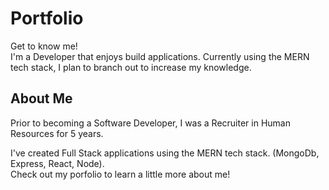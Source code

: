 # Portfolio

Get to know me!\
I'm a Developer that enjoys build applications. Currently using the MERN tech stack, I plan to branch out to increase my knowledge.

## About Me

Prior to becoming a Software Developer, I was a Recruiter in Human Resources for 5 years.

I've created Full Stack applications using the MERN tech stack. (MongoDb, Express, React, Node).\
Check out my porfolio to learn a little more about me!
